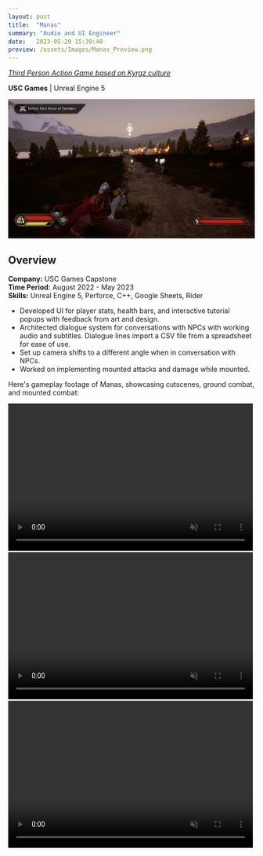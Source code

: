 ```yaml
---
layout: post
title:  "Manas"
summary: "Audio and UI Engineer"
date:   2023-05-20 15:39:40
preview: /assets/Images/Manas_Preview.png
---
```


[_Third Person Action Game based on Kyrgz culture_](https://uscgames.itch.io/manas)

**USC Games** | Unreal Engine 5

![Picture 1](/assets/Images/Manas_Full.png)

## Overview
**Company:** USC Games Capstone<br>
**Time Period:** August 2022 - May 2023<br>
**Skills:** Unreal Engine 5, Perforce, C++, Google Sheets, Rider<br>

- Developed UI for player stats, health bars, and interactive tutorial popups with feedback from art and design.
- Architected dialogue system for conversations with NPCs with working audio and subtitles. Dialogue lines import a CSV file from a spreadsheet for ease of use.
- Set up camera shifts to a different angle when in conversation with NPCs.
- Worked on implementing mounted attacks and damage while mounted.

Here's gameplay footage of Manas, showcasing cutscenes, ground combat, and mounted combat:

<video width="500" height="300" autoplay loop controls muted>
   <source type="video/mp4" src="/assets/Videos/Manas_Clip1.mp4">
</video>
<video width="500" height="300" autoplay loop controls muted>
   <source type="video/mp4" src="/assets/Videos/Manas_Clip2.mp4">
</video>
<video width="500" height="300" autoplay loop controls muted>
   <source type="video/mp4" src="/assets/Videos/Manas_Clip3.mp4">
</video>
